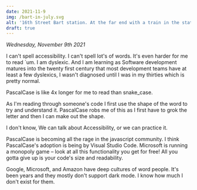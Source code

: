 ```yaml
---
date: 2021-11-9
img: /bart-in-july.svg
alt: '16th Street Bart station. At the far end with a train in the station'
draft: true
---
```

*Wednesday, November 9th 2021*

I can't spell accessibility. I can't spell lot's of words. It's even harder for me to read `um. I am dyslexic. And I am learning as Software development matures into the twenty first century that most development teams have at least a few dyslexics, I wasn't diagnosed until I was in my thirties which is pretty normal.

PascalCase is like 4x longer for me to read than snake_case.

As I'm reading through someone's code I first use the shape of the word to try and understand it. PascalCase robs me of this as I first have to grok the letter and then I can make out the shape.

I don't know, We can talk about Accessibility, or we can practice it.

PascalCase is becoming all the rage in the javascript community. I think PascalCase's adoption is being by Visual Studio Code. Microsoft is running a monopoly game – look at all this functionality you get for free! All you gotta give up is your code's size and readability.

Google, Microsoft, and Amazon have deep cultures of word people. It's been years and they mostly don't support dark mode. I know how much I don't exist for them.

